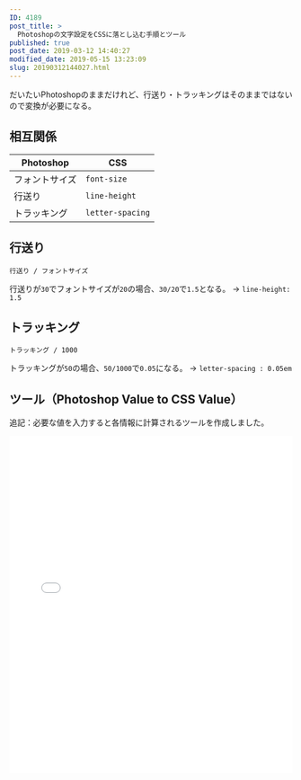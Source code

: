 ```yaml
---
ID: 4189
post_title: >
  Photoshopの文字設定をCSSに落とし込む手順とツール
published: true
post_date: 2019-03-12 14:40:27
modified_date: 2019-05-15 13:23:09
slug: 20190312144027.html
---
```

だいたいPhotoshopのままだけれど、行送り・トラッキングはそのままではないので変換が必要になる。

<!--more-->

## 相互関係

| Photoshop | CSS |
| --- | --- |
| フォントサイズ | `font-size` |
| 行送り | `line-height` |
| トラッキング | `letter-spacing` |


## 行送り

```
行送り / フォントサイズ
```

行送りが`30`でフォントサイズが`20`の場合、`30/20`で`1.5`となる。
→ `line-height: 1.5`

## トラッキング

```
トラッキング / 1000
```

トラッキングが`50`の場合、`50/1000`で`0.05`になる。
→ `letter-spacing : 0.05em`

## ツール（Photoshop Value to CSS Value）

追記：必要な値を入力すると各情報に計算されるツールを作成しました。

<iframe height="600" style="width: 100%;" scrolling="no" title="Photoshop Value to CSS Value" src="//codepen.io/hiro0218/embed/pmReLQ/?height=600&theme-id=0&default-tab=result" frameborder="no" allowtransparency="true" allowfullscreen="true">
  See the Pen <a href='https://codepen.io/hiro0218/pen/pmReLQ/'>Photoshop Value to CSS Value</a> by hiro
  (<a href='https://codepen.io/hiro0218'>@hiro0218</a>) on <a href='https://codepen.io'>CodePen</a>.
</iframe>